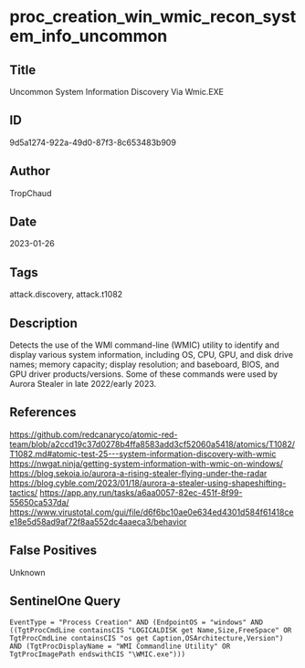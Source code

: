 # proc_creation_win_wmic_recon_system_info_uncommon

## Title
Uncommon System Information Discovery Via Wmic.EXE

## ID
9d5a1274-922a-49d0-87f3-8c653483b909

## Author
TropChaud

## Date
2023-01-26

## Tags
attack.discovery, attack.t1082

## Description
Detects the use of the WMI command-line (WMIC) utility to identify and display various system information,
including OS, CPU, GPU, and disk drive names; memory capacity; display resolution; and baseboard, BIOS,
and GPU driver products/versions.
 Some of these commands were used by Aurora Stealer in late 2022/early 2023.


## References
https://github.com/redcanaryco/atomic-red-team/blob/a2ccd19c37d0278b4ffa8583add3cf52060a5418/atomics/T1082/T1082.md#atomic-test-25---system-information-discovery-with-wmic
https://nwgat.ninja/getting-system-information-with-wmic-on-windows/
https://blog.sekoia.io/aurora-a-rising-stealer-flying-under-the-radar
https://blog.cyble.com/2023/01/18/aurora-a-stealer-using-shapeshifting-tactics/
https://app.any.run/tasks/a6aa0057-82ec-451f-8f99-55650ca537da/
https://www.virustotal.com/gui/file/d6f6bc10ae0e634ed4301d584f61418cee18e5d58ad9af72f8aa552dc4aaeca3/behavior

## False Positives
Unknown

## SentinelOne Query
```
EventType = "Process Creation" AND (EndpointOS = "windows" AND ((TgtProcCmdLine containsCIS "LOGICALDISK get Name,Size,FreeSpace" OR TgtProcCmdLine containsCIS "os get Caption,OSArchitecture,Version") AND (TgtProcDisplayName = "WMI Commandline Utility" OR TgtProcImagePath endswithCIS "\WMIC.exe")))

```